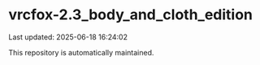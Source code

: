 # vrcfox-2.3_body_and_cloth_edition

Last updated: 2025-06-18 16:24:02

This repository is automatically maintained.
